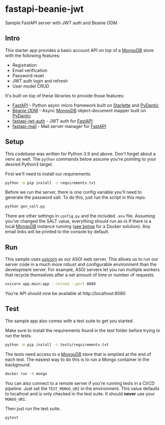 # fastapi-beanie-jwt
Sample FastAPI server with JWT auth and Beanie ODM

## Intro

This starter app provides a basic account API on top of a [MongoDB]() store with the following features:

- Registration
- Email verification
- Password reset
- JWT auth login and refresh
- User model CRUD

It's built on top of these libraries to provide those features:

- [FastAPI]() - Python async micro framework built on [Starlette]() and [PyDantic]()
- [Beanie ODM]() - Async [MongoDB]() object-document mapper built on [PyDantic]()
- [fastapi-jwt-auth]() - JWT auth for [FastAPI]()
- [fastapi-mail]() - Mail server manager for [FastAPI]()

## Setup

This codebase was written for Python 3.9 and above. Don't forget about a venv as well. The `python` commands below assume you're pointing to your desired Python3 target.

First we'll need to install our requirements.

```bash
python -m pip install -r requirements.txt
```

Before we run the server, there is one config variable you'll need to generate the password salt. To do this, just run the script in this repo.

```bash
python gen_salt.py
```

There are other settings in `config.py` and the included `.env` file. Assuming you've changed the SALT value, everything should run as-is if there is a local [MongoDB]() instance running ([see below](#test) for a Docker solution). Any email links will be printed to the console by default.

## Run

This sample uses [uvicorn]() as our ASGI web server. This allows us to run our server code in a much more robust and configurable environment than the development server. For example, ASGI servers let you run multiple workers that recycle themselves after a set amount of time or number of requests.

```bash
uvicorn app.main:app --reload --port 8080
```

You're API should now be available at http://localhost:8080

## Test

The sample app also comes with a test suite to get you started.

Make sure to install the requirements found in the test folder before trying to run the tests.

```bash
python -m pip install -r tests/requirements.txt
```

The tests need access to a [MongoDB]() store that is emptied at the end of each test. The easiest way to do this is to run a Mongo container in the background.

```bash
docker run -d mongo
```

You can also connect to a remote server if you're running tests in a CI/CD pipeline. Just set the `TEST_MONGO_URI` in the environment. This value defaults to localhost and is only checked in the test suite. It should **never** use your `MONGO_URI`.

Then just run the test suite.

```bash
pytest
```

[MongoDB]: https://www.mongodb.com "MongoDB NoSQL homepage"
[FastAPI]: https://fastapi.tiangolo.com "FastAPI web framework"
[Beanie ODM]: https://roman-right.github.io/beanie/ "Beanie object-document mapper"
[Starlette]: https://www.starlette.io "Starlette web framework"
[PyDantic]: https://pydantic-docs.helpmanual.io "PyDantic model validation"
[fastapi-jwt-auth]: https://github.com/IndominusByte/fastapi-jwt-auth "JWT auth for FastAPI"
[fastapi-mail]: https://github.com/sabuhish/fastapi-mail "FastAPI mail server"
[uvicorn]: https://www.uvicorn.org "Uvicorn ASGI web server"